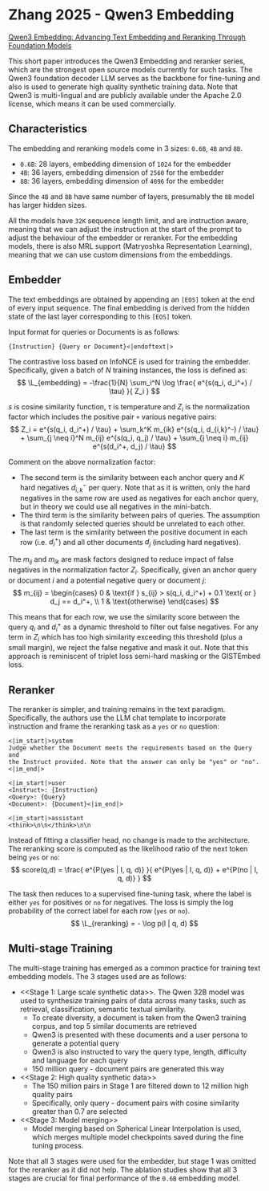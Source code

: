 # Zhang 2025 - Qwen3 Embedding

[Qwen3 Embedding: Advancing Text Embedding and Reranking Through Foundation Models](https://arxiv.org/abs/2506.05176)

This short paper introduces the Qwen3 Embedding and reranker series, which are the strongest open source models currently for such tasks. The Qwen3 foundation decoder LLM serves as the backbone for fine-tuning and also is used to generate high quality synthetic training data. Note that Qwen3 is multi-lingual and are publicly available under the Apache 2.0 license, which means it can be used commercially.

## Characteristics

The embedding and reranking models come in 3 sizes: `0.6B`, `4B` and `8B`. 
- `0.6B`: 28 layers, embedding dimension of `1024` for the embedder
- `4B`: 36 layers, embedding dimension of `2560` for the embedder
- `8B`: 36 layers, embedding dimension of `4096` for the embedder

Since the `4B` and `8B` have same number of layers, presumably the `8B` model has larger hidden sizes.

All the models have `32K` sequence length limit, and are instruction aware, meaning that we can adjust the instruction at the start of the prompt to adjust the behaviour of the embedder or reranker. For the embedding models, there is also MRL support (Matryoshka Representation Learning), meaning that we can use custom dimensions from the embeddings.

## Embedder

The text embeddings are obtained by appending an `[EOS]` token at the end of every input sequence. The final embedding is derived from the hidden state of the last layer corresponding to this `[EOS]` token.

Input format for queries or Documents is as follows:
```
{Instruction} {Query or Document}<|endoftext|>
```

The contrastive loss based on InfoNCE is used for training the embedder. Specifically, given a batch of $N$ training instances, the loss is defined as:
$$
    \L_{embedding} = -\frac{1}{N} \sum_i^N \log \frac{
        e^{s(q_i, d_i^+) / \tau}
    }{
        Z_i
    }
$$ 

$s$ is cosine similarity function, $\tau$ is temperature and $Z_i$ is the normalization factor which includes the positive pair `+` various negative pairs:
$$
    Z_i = e^{s(q_i, d_i^+) / \tau} 
    + \sum_k^K m_{ik} e^{s(q_i, d_{i,k}^-) / \tau}
    + \sum_{j \neq i}^N m_{ij} e^{s(q_i, q_j) / \tau}
    + \sum_{j \neq i} m_{ij} e^{s(d_i^+, d_j) / \tau}
$$

Comment on the above normalization factor:
- The second term is the similarity between each anchor query and $K$ hard negatives $d_{i,k}^-$ per query. Note that as it is written, only the hard negatives in the same row are used as negatives for each anchor query, but in theory we could use all negatives in the mini-batch.
- The third term is the similarity between pairs of queries. The assumption is that randomly selected queries should be unrelated to each other.
- The last term is the similarity between the positive document in each row (i.e. $d_i^+$) and all other documents $d_j$ (including hard negatives).

The $m_{ij}$ and $m_{ik}$ are mask factors designed to reduce impact of false negatives in the normalization factor $Z_i$. Specifically, given an anchor query or document $i$ and a potential negative query or document $j$:
$$
m_{ij} = 
\begin{cases}
    0 & \text{if } s_{ij} > s(q_i, d_i^+) + 0.1 \text{ or } d_j == d_i^+, \\
    1 & \text{otherwise}
\end{cases}
$$

This means that for each row, we use the similarity score between the query $q_i$ and $d_i^+$ as a dynamic threshold to filter out false negatives. For any term in $Z_i$ which has too high similarity exceeding this threshold (plus a small margin), we reject the false negative and mask it out. Note that this approach is reminiscent of triplet loss semi-hard masking or the GISTEmbed loss.

## Reranker

The reranker is simpler, and training remains in the text paradigm. Specifically, the authors use the LLM chat template to incorporate instruction and frame the reranking task as a `yes` or `no` question:

```
<|im_start|>system
Judge whether the Document meets the requirements based on the Query and 
the Instruct provided. Note that the answer can only be "yes" or "no".<|im_end|>

<|im_start|>user
<Instruct>: {Instruction}
<Query>: {Query}
<Document>: {Document}<|im_end|>

<|im_start|>assistant
<think>\n\n</think>\n\n
```

Instead of fitting a classifier head, no change is made to the architecture. The reranking score is computed as the likelihood ratio of the next token being `yes` or `no`:
$$
    score(q,d) = \frac{
        e^{P(yes | I, q, d)}
    }{
        e^{P(yes | I, q, d)} +
        e^{P(no | I, q, d)}
    }
$$

The task then reduces to a supervised fine-tuning task, where the label is either `yes` for positives or `no` for negatives. The loss is simply the log probability of the correct label for each row (`yes` or `no`).
$$
    \L_{reranking} = - \log p(l | q, d)
$$

## Multi-stage Training

The multi-stage training has emerged as a common practice for training text embedding models. The 3 stages used are as follows:
- <<Stage 1: Large scale synthetic data>>. The Qwen 32B model was used to synthesize training pairs of data across many tasks, such as retrieval, classification, semantic textual similarity. 
    - To create diversity, a document is taken from the Qwen3 training corpus, and top 5 similar documents are retrieved
    - Qwen3 is presented with these documents and a user persona to generate a potential query
    - Qwen3 is also instructed to vary the query type, length, difficulty and language for each query
    - 150 million query - document pairs are generated this way
- <<Stage 2: High quality synthetic data>>
    - The 150 million pairs in Stage 1 are filtered down to 12 million high quality pairs
    - Specifically, only query - document pairs with cosine similarity greater than 0.7 are selected
- <<Stage 3: Model merging>>
    - Model merging based on Spherical Linear Interpolation is used, which merges multiple model checkpoints saved during the fine tuning process.

Note that all 3 stages were used for the embedder, but stage 1 was omitted for the reranker as it did not help. The ablation studies show that all 3 stages are crucial for final performance of the `0.6B` embedding model.

